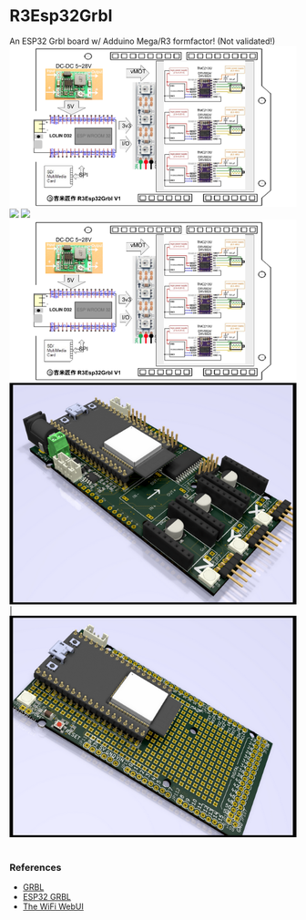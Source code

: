 # R3Esp32Grbl
An ESP32 Grbl board w/ Adduino Mega/R3 formfactor! (Not validated!)
<img src="R3ESP32Grbl_BlockDiagram.png" width="640"/> 
<img src="image1.png" width="425"/> <img src="image2.png" width="425"/> 
![R3Esp32Grbl](R3ESP32Grbl_BlockDiagram.png) <br>
![Mega32Grbl Board](Hardware/Mega32Grbl_svga.png) | ![Mega32Shield Board](Hardware/Mega32Shield_svga.png)
<br>
<br>

### References
  - [GRBL](https://github.com/gnea/grbl/wiki) <br>
  - [ESP32 GRBL](https://github.com/bdring/Grbl_Esp32) <br>
  - [The WiFi WebUI](https://github.com/luc-github/ESP3D-WEBUI)
